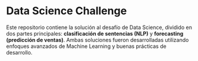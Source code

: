 # **Data Science Challenge**
Este repositorio contiene la solución al desafío de Data Science, dividido en dos partes principales: **clasificación de sentencias (NLP)** y **forecasting (predicción de ventas)**. Ambas soluciones fueron desarrolladas utilizando enfoques avanzados de Machine Learning y buenas prácticas de desarrollo.

